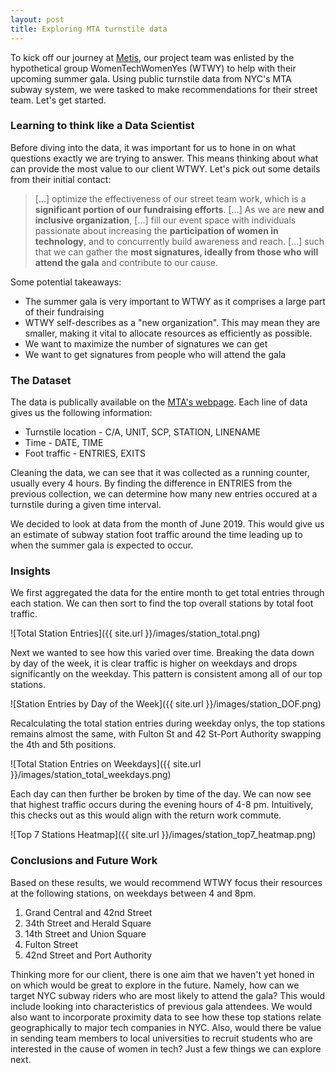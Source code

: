 ```yaml
---
layout: post
title: Exploring MTA turnstile data
---
```


To kick off our journey at [Metis](http://www.thisismetis.com), our project team was enlisted by the hypothetical group WomenTechWomenYes (WTWY) to help with their upcoming summer gala. Using public turnstile data from NYC's MTA subway system, we were tasked to make recommendations for their street team. Let's get started.



### Learning to think like a Data Scientist
Before diving into the data, it was important for us to hone in on what questions exactly we are trying to answer. This means thinking about what can provide the most value to our client WTWY. Let's pick out some details from their initial contact:

>[...] optimize the effectiveness of our street team work, which is a **significant portion of our fundraising efforts**. [...] As we are **new and inclusive organization**, [...] fill our event space with individuals passionate about increasing the **participation of women in technology**, and to concurrently build awareness and reach. [...] such that we can gather the **most signatures, ideally from those who will attend the gala** and contribute to our cause.

Some potential takeaways:
* The summer gala is very important to WTWY as it comprises a large part of their fundraising
* WTWY self-describes as a "new organization". This may mean they are smaller, making it vital to allocate resources as efficiently as possible.
* We want to maximize the number of signatures we can get
* We want to get signatures from people who will attend the gala



### The Dataset
The data is publically available on the [MTA's webpage](http://web.mta.info/developers/turnstile.html). Each line of data gives us the following information:
* Turnstile location - C/A, UNIT, SCP, STATION, LINENAME
* Time - DATE, TIME
* Foot traffic - ENTRIES, EXITS

Cleaning the data, we can see that it was collected as a running counter, usually every 4 hours. By finding the difference in ENTRIES from the previous collection, we can determine how many new entries occured at a turnstile during a given time interval.

We decided to look at data from the month of June 2019. This would give us an estimate of subway station foot traffic around the time leading up to when the summer gala is expected to occur. 



### Insights
We first aggregated the data for the entire month to get total entries through each station. We can then sort to find the top overall stations by total foot traffic.


![Total Station Entries]({{ site.url }}/images/station_total.png)


Next we wanted to see how this varied over time. Breaking the data down by day of the week, it is clear traffic is higher on weekdays and drops significantly on the weekday. This pattern is consistent among all of our top stations.


![Station Entries by Day of the Week]({{ site.url }}/images/station_DOF.png)


Recalculating the total station entries during weekday onlys, the top stations remains almost the same, with Fulton St and 42 St-Port Authority swapping the 4th and 5th positions.


![Total Station Entries on Weekdays]({{ site.url }}/images/station_total_weekdays.png)


Each day can then further be broken by time of the day. We can now see that highest traffic occurs during the evening hours of 4-8 pm. Intuitively, this checks out as this would align with the return work commute.


![Top 7 Stations Heatmap]({{ site.url }}/images/station_top7_heatmap.png)



### Conclusions and Future Work
Based on these results, we would recommend WTWY focus their resources at the following stations, on weekdays between 4 and 8pm.
1. Grand Central and 42nd Street
2. 34th Street and Herald Square
3. 14th Street and Union Square
4. Fulton Street
5. 42nd Street and Port Authority

Thinking more for our client, there is one aim that we haven't yet honed in on which would be great to explore in the future. Namely, how can we target NYC subway riders who are most likely to attend the gala? This would include looking into characteristics of previous gala attendees. We would also want to incorporate proximity data to see how these top stations relate geographically to major tech companies in NYC. Also, would there be value in sending team members to local universities to recruit students who are interested in the cause of women in tech? Just a few things we can explore next.
